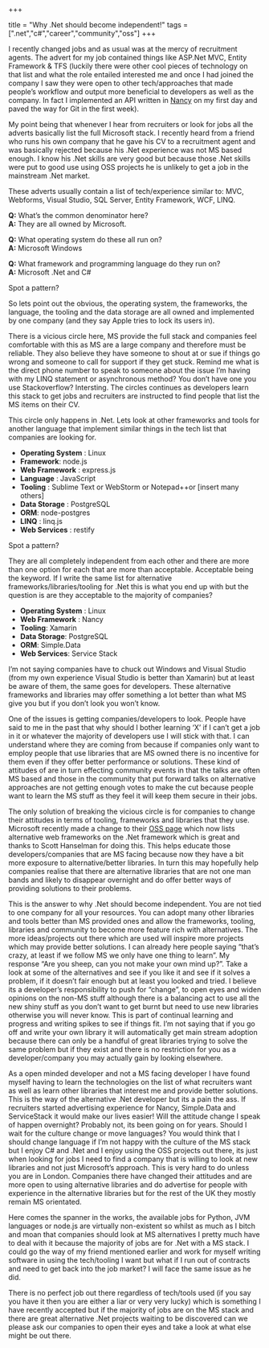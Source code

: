 +++

title = "Why .Net should become independent!"
tags = [".net","c#","career","community","oss"]
+++

I recently changed jobs and as usual was at the mercy of recruitment agents. The advert for my job contained things like ASP.Net MVC, Entity Framework &amp; TFS (luckily there were other cool pieces of technology on that list and what the role entailed interested me and once I had joined the company I saw they were open to other tech/approaches that made people’s workflow and output more beneficial to developers as well as the company. In fact I implemented an API written in [Nancy][1] on my first day and paved the way for Git in the first week).

My point being that whenever I hear from recruiters or look for jobs all the adverts basically list the full Microsoft stack. I recently heard from a friend who runs his own company that he gave his CV to a recruitment agent and was basically rejected because his .Net experience was not MS based enough. I know his .Net skills are very good but because those .Net skills were put to good use using OSS projects he is unlikely to get a job in the mainstream .Net market.

These adverts usually contain a list of tech/experience similar to: MVC, Webforms, Visual Studio, SQL Server, Entity Framework, WCF, LINQ.

**Q:** What’s the common denominator here?  
**A:** They are all owned by Microsoft.

**Q:** What operating system do these all run on?  
**A:** Microsoft Windows

**Q:** What framework and programming language do they run on?  
**A:** Microsoft .Net and C#

Spot a pattern?

So lets point out the obvious, the operating system, the frameworks, the language, the tooling and the data storage are all owned and implemented by one company (and they say Apple tries to lock its users in).

<!--more-->

There is a vicious circle here, MS provide the full stack and companies feel comfortable with this as MS are a large company and therefore must be reliable. They also believe they have someone to shout at or sue if things go wrong and someone to call for support if they get stuck. Remind me what is the direct phone number to speak to someone about the issue I’m having with my LINQ statement or asynchronous method? You don’t have one you use Stackoverflow? Intersting. The circles continues as developers learn this stack to get jobs and recruiters are instructed to find people that list the MS items on their CV.

This circle only happens in .Net. Lets look at other frameworks and tools for another language that implement similar things in the tech list that companies are looking for.

* **Operating System** : Linux
* **Framework**: node.js
* **Web Framework** : express.js
* **Language** : JavaScript
* **Tooling** : Sublime Text or WebStorm or Notepad++or [insert many others]
* **Data Storage** : PostgreSQL
* **ORM**: node-postgres
* **LINQ** : linq.js
* **Web Services** : restify

Spot a pattern?

They are all completely independent from each other and there are more than one option for each that are more than acceptable. Acceptable being the keyword. If I write the same list for alternative frameworks/libraries/tooling for .Net this is what you end up with but the question is are they acceptable to the majority of companies?

* **Operating System** : Linux
* **Web Framework** : Nancy
* **Tooling**: Xamarin
* **Data Storage**: PostgreSQL
* **ORM**: Simple.Data
* **Web Services**: Service Stack

I’m not saying companies have to chuck out Windows and Visual Studio (from my own experience Visual Studio is better than Xamarin) but at least be aware of them, the same goes for developers. These alternative frameworks and libraries may offer something a lot better than what MS give you but if you don’t look you won’t know.

One of the issues is getting companies/developers to look. People have said to me in the past that why should I bother learning ‘X’ if I can’t get a job in it or whatever the majority of developers use I will stick with that. I can understand where they are coming from because if companies only want to employ people that use libraries that are MS owned there is no incentive for them even if they offer better performance or solutions. These kind of attitudes of are in turn effecting community events in that the talks are often MS based and those in the community that put forward talks on alternative approaches are not getting enough votes to make the cut because people want to learn the MS stuff as they feel it will keep them secure in their jobs.

The only solution of breaking the vicious circle is for companies to change their attitudes in terms of tooling, frameworks and libraries that they use. Microsoft recently made a change to their [OSS page][2] which now lists alternative web frameworks on the .Net framework which is great and thanks to Scott Hanselman for doing this. This helps educate those developers/companies that are MS facing because now they have a bit more exposure to alternative/better libraries. In turn this may hopefully help companies realise that there are alternative libraries that are not one man bands and likely to disappear overnight and do offer better ways of providing solutions to their problems.

This is the answer to why .Net should become independent. You are not tied to one company for all your resources. You can adopt many other libraries and tools better than MS provided ones and allow the frameworks, tooling, libraries and community to become more feature rich with alternatives. The more ideas/projects out there which are used will inspire more projects which may provide better solutions. I can already here people saying “that’s crazy, at least if we follow MS we only have one thing to learn”. My response “Are you sheep, can you not make your own mind up?”. Take a look at some of the alternatives and see if you like it and see if it solves a problem, if it doesn’t fair enough but at least you looked and tried. I believe its a developer’s responsibility to push for “change”, to open eyes and widen opinions on the non-MS stuff although there is a balancing act to use all the new shiny stuff as you don’t want to get burnt but need to use new libraries otherwise you will never know. This is part of continual learning and progress and writing spikes to see if things fit. I’m not saying that if you go off and write your own library it will automatically get main stream adoption because there can only be a handful of great libraries trying to solve the same problem but if they exist and there is no restriction for you as a developer/company you may actually gain by looking elsewhere.

As a open minded developer and not a MS facing developer I have found myself having to learn the technologies on the list of what recruiters want as well as learn other libraries that interest me and provide better solutions. This is the way of the alternative .Net developer but its a pain the ass. If recruiters started advertising experience for Nancy, Simple.Data and ServiceStack it would make our lives easier! Will the attitude change I speak of happen overnight? Probably not, its been going on for years. Should I wait for the culture change or move languages? You would think that I should change language if I’m not happy with the culture of the MS stack but I enjoy C# and .Net and I enjoy using the OSS projects out there, its just when looking for jobs I need to find a company that is willing to look at new libraries and not just Microsoft’s approach. This is very hard to do unless you are in London. Companies there have changed their attitudes and are more open to using alternative libraries and do advertise for people with experience in the alternative libraries but for the rest of the UK they mostly remain MS orientated.

Here comes the spanner in the works, the available jobs for Python, JVM languages or node.js are virtually non-existent so whilst as much as I bitch and moan that companies should look at MS alternatives I pretty much have to deal with it because the majority of jobs are for .Net with a MS stack. I could go the way of my friend mentioned earlier and work for myself writing software in using the tech/tooling I want but what if I run out of contracts and need to get back into the job market? I will face the same issue as he did.

There is no perfect job out there regardless of tech/tools used (if you say you have it then you are either a liar or very very lucky) which is something I have recently accepted but if the majority of jobs are on the MS stack and there are great alternative .Net projects waiting to be discovered can we please ask our companies to open their eyes and take a look at what else might be out there.

   [1]: http://nancyfx.org/
   [2]: http://www.asp.net/mvc/open-source
  
